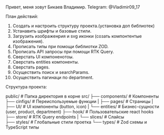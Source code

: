 Привет, меня зовут Бикаев Владимир.
Telegram: @Vladimir09_17

План действий: 
1. Создать и настроить структуру проекта.(установка доп библиотек)
2. Устанавить шрифты и базовые стили.
3. Загрузить изображенрия и svg иконки (созать компонтентые изображения).
4. Прописать типы при помощи библиотки ZOD.
5. Прописать API запросы при помощи RTK Query.
6. Сверстать UI компоненотоы.
7. Сверстать entities компоненты.
8. Сверстать pages.
9. Осуществить поиск и searchParams.
10. Осуществить пагинаци по department.



Структура проекта:

public/                # Папка директория в корне 
src/
    ├── components/    # Компоненты 
    ├── cinfigs/       # Переиспользуемые функции
    |   ├── pages/     # Страницы
    |   ├── UI/        # UI компоненты (button, icon)
    |   └── entities/  # Бизнес-сущности (user, product, department)
    ├── hook/          # Пользовательские react hooks
    ├── store/         # RTK Query endpoints
    |   └── slices/    # Слайсы  
    ├── styles/        # Глобальные стили проетка
    └── types/         # Zod схемы и TypeScript типы
  